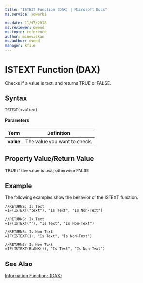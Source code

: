 ```yaml
---
title: "ISTEXT Function (DAX) | Microsoft Docs"
ms.service: powerbi 

ms.date: 11/07/2018
ms.reviewer: owend
ms.topic: reference
author: minewiskan
ms.author: owend
manager: kfile
---
```

# ISTEXT Function (DAX)
Checks if a value is text, and returns TRUE or FALSE.  
  
## Syntax  
  
```dax
ISTEXT(<value>)  
```
  
#### Parameters  
  
|Term|Definition|  
|--------|--------------|  
|**value**|The value you want to check.|  
  
## Property Value/Return Value  
TRUE if the value is text; otherwise FALSE  
  
## Example  
The following examples show the behavior of the ISTEXT function.  
  
```dax
//RETURNS: Is Text  
=IF(ISTEXT("text"), "Is Text", "Is Non-Text")  
  
//RETURNS: Is Text  
=IF(ISTEXT(""), "Is Text", "Is Non-Text")  
  
//RETURNS: Is Non-Text  
=IF(ISTEXT(1), "Is Text", "Is Non-Text")  
  
//RETURNS: Is Non-Text  
=IF(ISTEXT(BLANK()), "Is Text", "Is Non-Text")  
```
  
## See Also  
[Information Functions &#40;DAX&#41;](information-functions-dax.md)  
  
